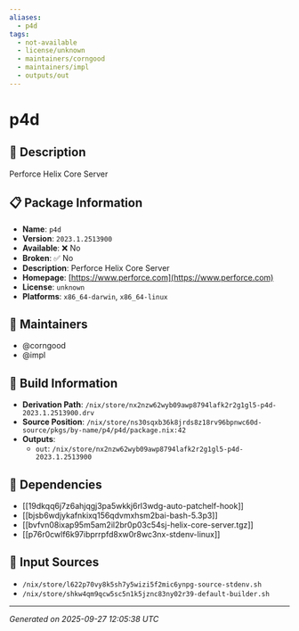 ```yaml
---
aliases:
  - p4d
tags:
  - not-available
  - license/unknown
  - maintainers/corngood
  - maintainers/impl
  - outputs/out
---
```


# p4d

## 📝 Description

Perforce Helix Core Server

## 📋 Package Information

- **Name**: `p4d`
- **Version**: `2023.1.2513900`
- **Available**: ❌ No
- **Broken**: ✅ No
- **Description**: Perforce Helix Core Server
- **Homepage**: [https://www.perforce.com](https://www.perforce.com)
- **License**: `unknown`
- **Platforms**: `x86_64-darwin`, `x86_64-linux`
## 👥 Maintainers

- @corngood
- @impl


## 🔧 Build Information

- **Derivation Path**: `/nix/store/nx2nzw62wyb09awp8794lafk2r2g1gl5-p4d-2023.1.2513900.drv`
- **Source Position**: `/nix/store/ns30sqxb36k8jrds8z18rv96bpnwc60d-source/pkgs/by-name/p4/p4d/package.nix:42`
- **Outputs**:
  - `out`:  `/nix/store/nx2nzw62wyb09awp8794lafk2r2g1gl5-p4d-2023.1.2513900`

## 🔗 Dependencies

- [[19dkqq6j7z6ahjqgj3pa5wkkj6rl3wdg-auto-patchelf-hook]]
- [[bjsb6wdjykafnkixq156qdvmxhsm2bai-bash-5.3p3]]
- [[bvfvn08ixap95m5am2il2br0p03c54sj-helix-core-server.tgz]]
- [[p76r0cwlf6k97ibprrpfd8xw0r8wc3nx-stdenv-linux]]

## 📁 Input Sources

- `/nix/store/l622p70vy8k5sh7y5wizi5f2mic6ynpg-source-stdenv.sh`
- `/nix/store/shkw4qm9qcw5sc5n1k5jznc83ny02r39-default-builder.sh`

---
*Generated on 2025-09-27 12:05:38 UTC*
